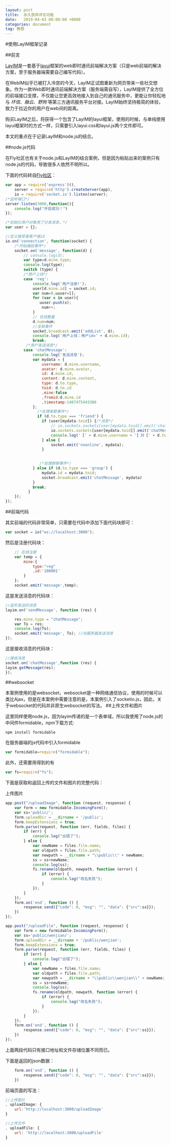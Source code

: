 ```yaml
---
layout: post
title:  永久放弃评论功能
date:   2019-04-03 00:00:00 +0800
categories: document
tag: 教程
---
```


#使用LayIM框架记录

##前言

[LayIM](http://layim.layui.com/)是一套基于[layui](https://www.layui.com/)框架的web即时通讯前端解决方案（只是web前端的解决方案，至于服务器端需要自己编写代码）。

在WebIM似乎已被打入冷宫的今天，LayIM正试图重新为网页带来一些社交想象。作为一款Web即时通讯前端解决方案（服务端需自写），LayIM提供了全方位的前端接口支撑，不仅能让您更高效地接入到自己的通讯服务中，更能让你轻松地与 *环信*、*融云*、*野狗* 等第三方通讯服务平台对接。LayIM始终坚持极简的体验，致力于拉近你的用户在web间的距离。 

购买LayIM之后，将获得一个包含了LayIM的layui框架，使用的时候，与单纯使用layui框架时的方式一样，只需要引入layui.css和layui.js两个文件即可。

本文的重点在于记录LayIM和node.js的结合。

##node.js代码

在Fly社区也有关于node.js和LayIM的结合案例，但是因为粘贴出来的案例只有node.js的代码，导致很多人依然不明所以。

下面的代码转自[Fly社区](https://fly.layui.com/jie/3205/)：

```javascript
var app = require('express')(),
    server = require('http').createServer(app),
    io = require('socket.io').listen(server);
/*监听端口*/    
server.listen(3000,function(){
	console.log("开启成功！")
});

/*初始化用户对象用了分发消息，*/
var user = {};

//定义接受者客户端id
io.on('connection', function(socket) {
    /*开始捕捉事件*/
    socket.on('message', function(d) {
        // console.log(d);
        var type=d.mine.type;
        console.log(type);
        switch (type) {
        /*用户上线*/
        case 'reg':
            console.log('用户注册!');
            user[d.mine.id] = socket.id;
            var num=0,uuser=[];
            for (var x in user){
               uuser.push(x);
                num++;
            }
            // 在线数量
            d.num=num;
            //全局事件 
            socket.broadcast.emit('addList', d);
            console.log('用户上线：用户id=' + d.mine.id);
            break;
         /*用户发送消息*/   
        case 'chatMessage':
			console.log('发送消息');
            var mydata = {
                username: d.mine.username,
                avatar: d.mine.avatar,
                id: d.mine.id,
                content: d.mine.content,
                type: d.to.type,
                toid: d.to.id
                ,mine:false
                ,fromid:d.mine.id
                ,timestamp:1467475443306
            };
			  /*处理单聊事件*/
              if (d.to.type === 'friend') {
                if (user[mydata.toid]) {/*消息*/
                    // io.sockets.sockets[user[mydata.toid]].emit('chatMessage', mydata);
                    io.sockets.sockets[user[mydata.toid]].emit('chatMessage', mydata);
                    console.log('【' + d.mine.username + '】对【' + d.to.name + '】说:' + d.mine.content);
                } else {
                    socket.emit('noonline', mydata);
                }

               
               /*处理群聊事件*/ 
            } else if (d.to.type === 'group') {
                mydata.id = mydata.toid;
                socket.broadcast.emit('chatMessage', mydata)
            }
            break;
          }
    });
});
```

##前端代码

其实前端的代码非常简单，只需要在代码中添加下面代码块即可：

```javascript
var socket = io("ws://localhost:3000");
```

然后是注册代码块：

```javascript
    // 在线注册
    var temp = {
        mine:{
            type:"reg"
            ,id:'100001'
        }
    };
    socket.emit('message',temp);
```

这是发送消息的代码块：

```javascript
//监听发送的消息
layim.on('sendMessage', function (res) {

    res.mine.type = "chatMessage";
    var To = res;
    console.log(To);
    socket.emit('message', To); //向服务器发送消息
});
```

这是接收消息的代码块：

```javascript
//接收消息
socket.on('chatMessage',function (res) {
layim.getMessage(res);
});
```

##websocket

本案例使用的是websocket，websocket是一种网络通信协议，使用的时候可以类比Ajax，但是在本案例中需要注意的是，本案例引入了socketio.js，因此，关于websocket的代码并非原生websocket的写法。
##上传文件和图片

这里同样使用node.js，因为layim传递的是一个表单域，所以我使用了node.js的中间件formidable，npm下载方式:

```javascript
npm install formidable
```

在服务器端的js代码中引入formidable

```javascript
var formidable=require("formidable");
```

此外，还需要用得到的有

```javascript
var fs=require("fs");
```

下面是获取和返回上传的文件和图片的完整代码：

上传图片

```javascript
app.post("/uploadImage", function (request, response) {
    var form = new formidable.IncomingForm();
    var ss='public/';
    form.uploadDir = __dirname + '/public';
    form.keepExtensions = true;
    form.parse(request, function (err, fields, files) {
        if (err) {
            console.log("出错了");
        } else {
            var newName = files.file.name;
            var oldpath = files.file.path;
            var newpath = __dirname + "\\public\\" + newName;
            ss = ss+newName;
            console.log(ss);
            fs.rename(oldpath, newpath, function (error) {
                if (error) {
                    console.log("改名失败");
                }
            });
        }
    });
    form.on('end', function () {
        response.send({"code": 0, "msg": "", "data": {"src":ss}});
    })
});
```

```javascript
app.post("/uploadFile", function (request, response) {
    var form = new formidable.IncomingForm();
    var ss='public/wenjian/';
    form.uploadDir = __dirname + '/public/wenjian';
    form.keepExtensions = true;
    form.parse(request, function (err, fields, files) {
        if (err) {
            console.log("出错了");
        } else {
            var newName = files.file.name;
            var oldpath = files.file.path;
            var newpath = __dirname + "\\public\\wenjian\\" + newName;
            ss = ss+newName;
            console.log(ss);
            fs.rename(oldpath, newpath, function (error) {
                if (error) {
                    console.log("改名失败");
                }
            });
        }
    });
    form.on('end', function () {
        response.send({"code": 0, "msg": "", "data": {"src":ss}});
    })
});
```

上面两段代码只有接口地址和文件存储位置不同而已。

下面是返回的json数据：

```javascript
    form.on('end', function () {
        response.send({"code": 0, "msg": "", "data": {"src":ss}});
    })
```

前端页面的写法：

```javascript
//上传图片
, uploadImage: {
    url:'http://localhost:3000/uploadImage'
}

//上传文件
, uploadFile: {
    url: 'http://localhost:3000/uploadFile'
}
```
